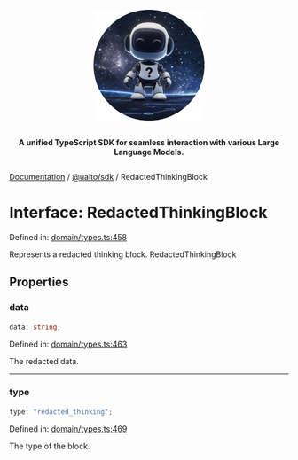 <div style="display:flex; flex-direction:column; align-items:center;">
<p align="center">
  <img src="../UAITO.png" alt="UAITO Logo" width="200"/>
</p>

<p align="center">
  <strong>A unified TypeScript SDK for seamless interaction with various Large Language Models.</strong>
</p>
</div>

[Documentation](README.md) / [@uaito/sdk](@uaito.sdk.md) / RedactedThinkingBlock

# Interface: RedactedThinkingBlock

Defined in: [domain/types.ts:458](https://github.com/elribonazo/uaito/blob/32b7ed681e19ab2b616ebe6cb537c3852aa82ced/packages/sdk/src/domain/types.ts#L458)

Represents a redacted thinking block.
 RedactedThinkingBlock

## Properties

### data

```ts
data: string;
```

Defined in: [domain/types.ts:463](https://github.com/elribonazo/uaito/blob/32b7ed681e19ab2b616ebe6cb537c3852aa82ced/packages/sdk/src/domain/types.ts#L463)

The redacted data.

***

### type

```ts
type: "redacted_thinking";
```

Defined in: [domain/types.ts:469](https://github.com/elribonazo/uaito/blob/32b7ed681e19ab2b616ebe6cb537c3852aa82ced/packages/sdk/src/domain/types.ts#L469)

The type of the block.
